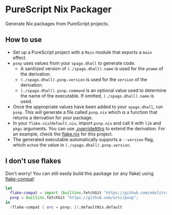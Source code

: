 # PureScript Nix Packager

Generate Nix packages from PureScript projects.

## How to use

- Set up a PureScript project with a `Main` module that exports a `main` effect.
- `psnp` uses values from your `spago.dhall` to generate code.
	- A sanitized version of `(./spago.dhall).name` is used for the `pname` of the derivation.
	- `(./spago.dhall).psnp.version` is used for the `version` of the derivation.
	- `(./spago.dhall).psnp.command` is an optional value used to determine the name of the executable. If omitted, `(./spago.dhall).name` is used.
- Once the appropriate values have been added to your `spago.dhall`, run `psnp`. This will generate a file called `psnp.nix` which is a function that returns a derivation for your package.
- In your `flake.nix`/`default.nix`, import `psnp.nix` and call it with `lib` and `pkgs` arguments. You can use [.overrideAttrs](https://nixos.org/manual/nixpkgs/stable/#sec-pkg-overrideAttrs) to extend the derivation. For an example, check the [flake.nix](https://github.com/ursi/psnp/blob/master/flake.nix) for this project.
- The generated executable automatically supports a `--version` flag, which `echo`s the value in `(./spago.dhall).psnp.version`.

## I don't use flakes

Don't worry! You can still easily build this package (or any flake) using [flake-compat](https://github.com/edolstra/flake-compat):

```nix
let
  flake-compat = import (builtins.fetchGit "https://github.com/edolstra/flake-compat");
  psnp = builtins.fetchGit "https://github.com/ursi/psnp";
in
  (flake-compat { src = psnp; }).defaultNix.default
```
